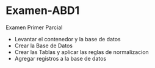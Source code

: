 # Examen-ABD1
 Examen Primer Parcial

 - Levantar el contenedor y la base de datos
 - Crear la Base de Datos
 - Crear las Tablas y aplicar las reglas de normalizacion
 - Agregar registros a la base de datos
